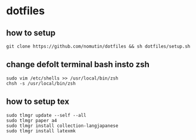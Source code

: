 # dotfiles
## how to setup
```
git clone https://github.com/nomutin/dotfiles && sh dotfiles/setup.sh
```
## change defolt terminal bash insto zsh
```
sudo vim /etc/shells >> /usr/local/bin/zsh 
chsh -s /usr/local/bin/zsh
```
## how to setup tex
```
sudo tlmgr update --self --all
sudo tlmgr paper a4
sudo tlmgr install collection-langjapanese
sudo tlmgr install latexmk
```